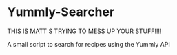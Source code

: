Yummly-Searcher
===============

THIS IS MATT S TRYING TO MESS UP YOUR STUFF!!!!

A small script to search for recipes using the Yummly API
